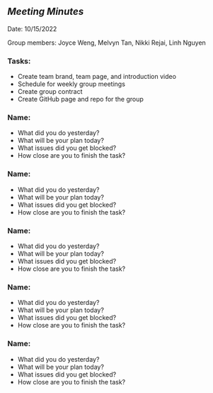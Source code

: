 ## ***Meeting Minutes***

Date: 10/15/2022

Group members: Joyce Weng, Melvyn Tan, Nikki Rejai, Linh Nguyen

### **Tasks:**
- Create team brand, team page, and introduction video
- Schedule for weekly group meetings
- Create group contract
- Create GitHub page and repo for the group

### **Name:** 
- What did you do yesterday?
- What will be your plan today?
- What issues did you get blocked?
- How close are you to finish the task?

### **Name:**
- What did you do yesterday?
- What will be your plan today?
- What issues did you get blocked?
- How close are you to finish the task?

### **Name:**
- What did you do yesterday?
- What will be your plan today?
- What issues did you get blocked?
- How close are you to finish the task?

### **Name:**
- What did you do yesterday?
- What will be your plan today?
- What issues did you get blocked?
- How close are you to finish the task?

### **Name:**
- What did you do yesterday?
- What will be your plan today?
- What issues did you get blocked?
- How close are you to finish the task?

